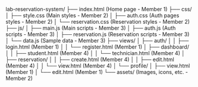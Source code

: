 lab-reservation-system/
├── index.html                  (Home page - Member 1)
├── css/
│   ├── style.css               (Main styles - Member 2)
│   ├── auth.css                (Auth pages styles - Member 2)
│   └── reservation.css         (Reservation styles - Member 2)
├── js/
│   ├── main.js                 (Main scripts - Member 3)
│   ├── auth.js                 (Auth scripts - Member 3)
│   ├── reservation.js          (Reservation scripts - Member 3)
│   └── data.js                 (Sample data - Member 3)
├── views/
│   ├── auth/
│   │   ├── login.html          (Member 1)
│   │   └── register.html       (Member 1)
│   ├── dashboard/
│   │   ├── student.html        (Member 4)
│   │   └── technician.html     (Member 4)
│   ├── reservation/
│   │   ├── create.html         (Member 4)
│   │   ├── edit.html           (Member 4)
│   │   └── view.html           (Member 4)
│   └── profile/
│       ├── view.html           (Member 1)
│       └── edit.html           (Member 1)
└── assets/                     (Images, icons, etc. - Member 2)
